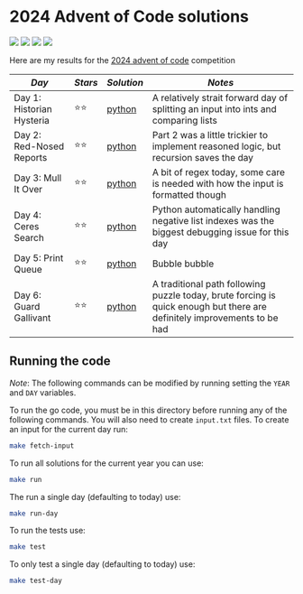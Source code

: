 # 2024 Advent of Code solutions

![](https://img.shields.io/badge/tests%20passed%20🐍-10/10-success)
![](https://img.shields.io/badge/day%20📅-5-blue)
![](https://img.shields.io/badge/stars%20⭐-10-yellow)
![](https://img.shields.io/badge/days%20completed-5-red)

Here are my results for the [2024 advent of code](https://adventofcode.com/2024) competition

| _Day_                     | _Stars_ | _Solution_       | _Notes_                                                                                                                  |
| ------------------------- | ------- | ---------------- | ------------------------------------------------------------------------------------------------------------------------ |
| Day 1: Historian Hysteria | ⭐⭐    | [python](day01/) | A relatively strait forward day of splitting an input into ints and comparing lists                                      |
| Day 2: Red-Nosed Reports  | ⭐⭐    | [python](day02/) | Part 2 was a little trickier to implement reasoned logic, but recursion saves the day                                    |
| Day 3: Mull It Over       | ⭐⭐    | [python](day03/) | A bit of regex today, some care is needed with how the input is formatted though                                         |
| Day 4: Ceres Search       | ⭐⭐    | [python](day04/) | Python automatically handling negative list indexes was the biggest debugging issue for this day                         |
| Day 5: Print Queue        | ⭐⭐    | [python](day05/) | Bubble bubble                                                                                                            |
| Day 6: Guard Gallivant    | ⭐⭐    | [python](day06/) | A traditional path following puzzle today, brute forcing is quick enough but there are definitely improvements to be had |

## Running the code

_Note_: The following commands can be modified by running setting the `YEAR` and `DAY` variables.

To run the go code, you must be in this directory before running any of the following commands. You will also need to create `input.txt` files. To create an input for the current day run:

```bash
make fetch-input
```

To run all solutions for the current year you can use:

```bash
make run
```

The run a single day (defaulting to today) use:

```bash
make run-day
```

To run the tests use:

```bash
make test
```

To only test a single day (defaulting to today) use:

```bash
make test-day
```
